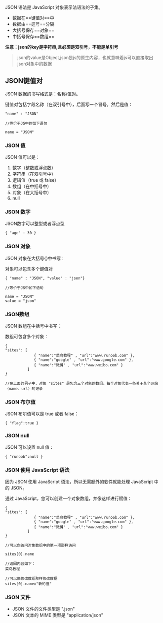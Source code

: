 JSON 语法是 JavaScript 对象表示法语法的子集。

- 数据在==键值对==中
- 数据由==逗号==分隔
- 大括号保存==对象==
- 中括号保存==数组==

**注意：json的key是字符串,且必须是双引号，不能是单引号**

>json的value是Object,json是js的原生内容，也就意味着js可以直接取出json对象中的数据

## JSON键值对
JSON 数据的书写格式是：名称/值对。

键值对包括字段名称（在双引号中），后面写一个冒号，然后是值：

```
"name" : "JSON"

//等价于JS中的如下语句

name = "JSON"
```
### JSON 值

JSON 值可以是：

1. 数字（整数或浮点数）
2. 字符串（在双引号中）
3. 逻辑值（true 或 false）
4. 数组（在中括号中）
5. 对象（在大括号中）
6. null


### JSON 数字
JSON数字可以整型或者浮点型

```
{ "age" : 30 }
```

### JSON 对象
JSON 对象在大括号{}中书写：

对象可以包含多个键值对

```
{ "name" : "JSON", "value" : "json"}

//等价于JS中如下语句

name = "JSON"
value = "json"
```

### JSON数组
JSON 数组在中括号中书写：

数组可包含多个对象：

```
{
"sites": [
             { "name":"菜鸟教程" , "url":"www.runoob.com" }, 
             { "name":"google" , "url":"www.google.com" }, 
             { "name":"微博" , "url":"www.weibo.com" }
          ]
}

//在上面的例子中，对象 "sites" 是包含三个对象的数组。每个对象代表一条关于某个网站（name、url）的记录
```

### JSON 布尔值

JSON 布尔值可以是 true 或者 false：

```
{ "flag":true }
```

### JSON null

JSON 可以设置 null 值：


```
{ "runoob":null }
```

### JSON 使用 JavaScript 语法

因为 JSON 使用 JavaScript 语法，所以无需额外的软件就能处理 JavaScript 中的 JSON。

通过 JavaScript，您可以创建一个对象数组，并像这样进行赋值：


```
{
"sites": [
             { "name":"菜鸟教程" , "url":"www.runoob.com" }, 
             { "name":"google" , "url":"www.google.com" }, 
             { "name":"微博" , "url":"www.weibo.com" }
          ]
}

//可以向访问对象数组中的第一项那样访问

sites[0].name

//返回内容如下：
菜鸟教程

//可以像修改数组那样修改数据
sites[0].name="新的值"
```


### JSON 文件

- JSON 文件的文件类型是 ".json"
- JSON 文本的 MIME 类型是 "application/json"